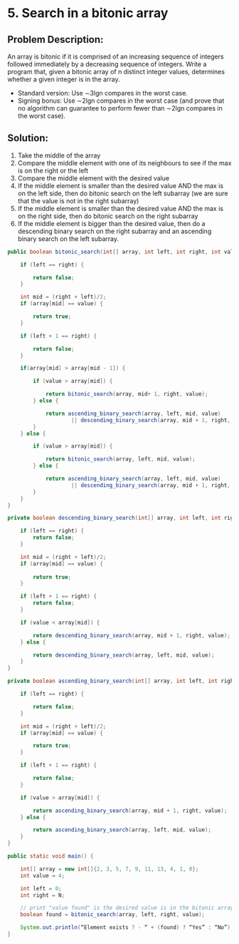 # 5. Search in a bitonic array

**Problem Description:**
------------------------

An array is bitonic if it is comprised of an increasing sequence of integers followed immediately by a decreasing sequence of integers. Write a program that, given a bitonic array of n distinct integer values, determines whether a given integer is in the array.
* Standard version: Use ∼3lgn compares in the worst case.
* Signing bonus: Use ∼2lgn compares in the worst case (and prove that no algorithm can guarantee to perform fewer than ∼2lgn compares in the worst case).


**Solution:**
-------------

1) Take the middle of the array
2) Compare the middle element with one of its neighbours to see if the max is on the right or the left
3) Compare the middle element with the desired value
4) If the middle element is smaller than the desired value AND the max is on the left side, then do bitonic search on the left subarray (we are sure that the value is not in the right subarray)
5) If the middle element is smaller than the desired value AND the max is on the right side, then do bitonic search on the right subarray
6) If the middle element is bigger than the desired value, then do a descending binary search on the right subarray and an ascending binary search on the left subarray.


```java
public boolean bitonic_search(int[] array, int left, int right, int value) {

	if (left == right) {

		return false;
	}

	int mid = (right + left)/2;
	if (array[mid] == value) {

		return true;
	}

	if (left + 1 == right) {

		return false;
	}

	if(array[mid] > array[mid - 1]) {

		if (value > array[mid]) {

			return bitonic_search(array, mid+ 1, right, value);
		} else {

			return ascending_binary_search(array, left, mid, value)
					|| descending_binary_search(array, mid + 1, right, value);
		}
	} else {

		if (value > array[mid]) {

			return bitonic_search(array, left, mid, value);
		} else {

			return ascending_binary_search(array, left, mid, value)
					|| descending_binary_search(array, mid + 1, right, value);
		}
	}
}

private boolean descending_binary_search(int[] array, int left, int right, int value) {

	if (left == right) {
		return false;
	}

	int mid = (right + left)/2;
	if (array[mid] == value) {
	
		return true;
	}

	if (left + 1 == right) {
		return false;
	}

	if (value < array[mid]) {

		return descending_binary_search(array, mid + 1, right, value);
	} else {

		return descending_binary_search(array, left, mid, value);
	}
}

private boolean ascending_binary_search(int[] array, int left, int right, int value) {

	if (left == right) {

		return false;
	}

	int mid = (right + left)/2;
	if (array[mid] == value) {

		return true;
	}

	if (left + 1 == right) {

		return false;
	}

	if (value > array[mid]) {

		return ascending_binary_search(array, mid + 1, right, value);
	} else {

		return ascending_binary_search(array, left, mid, value);
	}
}

public static void main() {

	int[] array = new int[]{2, 3, 5, 7, 9, 11, 13, 4, 1, 0};
	int value = 4;

	int left = 0;
	int right = N;

	// print "value found" is the desired value is in the bitonic array
	boolean found = bitonic_search(array, left, right, value);

	System.out.println(“Element exists ? - “ + (found) ? “Yes” : “No”);
}
```

